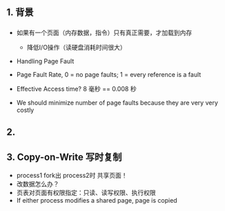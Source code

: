 ## 1. 背景
###

* 如果有一个页面（内存数据，指令）只有真正需要，才加载到内存
  * 降低I/O操作（读硬盘消耗时间很大）

* Handling Page Fault
* Page Fault Rate, 0 = no page faults; 1 = every reference is a fault
* Effective Access time?
8 毫秒 == 0.008 秒

* We should minimize number of page faults because they are very very costly



## 2.

## 3. Copy-on-Write 写时复制
* process1 fork出 process2时 共享页面！
* 改数据怎么办？
* 页表对页面有权限指定：只读、读写权限、执行权限
* If either process modifies a shared page, page is copied
